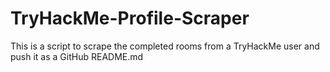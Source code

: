 # TryHackMe-Profile-Scraper
This is a script to scrape the completed rooms from a TryHackMe user and push it as a GitHub README.md
